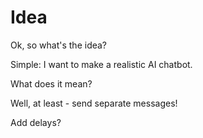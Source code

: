 # Idea

Ok, so what's the idea? 

Simple: I want to make a realistic AI chatbot.

What does it mean?

Well, at least - send separate messages! 

Add delays? 

